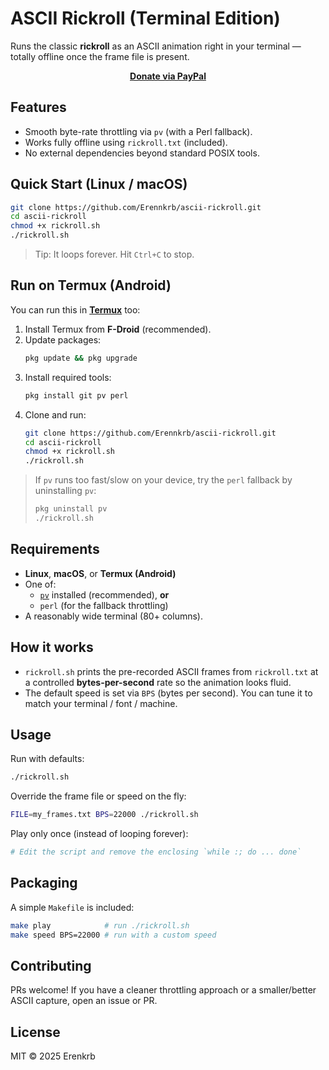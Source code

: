 # ASCII Rickroll (Terminal Edition)

Runs the classic **rickroll** as an ASCII animation right in your terminal — totally offline once the frame file is present.

<p align="center">
  <a href="https://www.paypal.com/paypalme/Erenkrb"><b> Donate via PayPal</b></a>
</p>

## Features
- Smooth byte-rate throttling via `pv` (with a Perl fallback).
- Works fully offline using `rickroll.txt` (included).
- No external dependencies beyond standard POSIX tools.

## Quick Start (Linux / macOS)

```bash
git clone https://github.com/Erennkrb/ascii-rickroll.git
cd ascii-rickroll
chmod +x rickroll.sh
./rickroll.sh
```

> Tip: It loops forever. Hit `Ctrl+C` to stop.

## Run on Termux (Android)

You can run this in [**Termux**](https://termux.dev/en/) too:

1. Install Termux from **F-Droid** (recommended).  
2. Update packages:
   ```bash
   pkg update && pkg upgrade
   ```
3. Install required tools:
   ```bash
   pkg install git pv perl
   ```
4. Clone and run:
   ```bash
   git clone https://github.com/Erennkrb/ascii-rickroll.git
   cd ascii-rickroll
   chmod +x rickroll.sh
   ./rickroll.sh
   ```

> If `pv` runs too fast/slow on your device, try the `perl` fallback by uninstalling `pv`:
> ```bash
> pkg uninstall pv
> ./rickroll.sh
> ```

## Requirements
- **Linux**, **macOS**, or **Termux (Android)**
- One of:
  - [`pv`](https://www.ivarch.com/programs/pv.shtml) installed (recommended), **or**
  - `perl` (for the fallback throttling)
- A reasonably wide terminal (80+ columns).

## How it works
- `rickroll.sh` prints the pre-recorded ASCII frames from `rickroll.txt` at a controlled **bytes-per-second** rate so the animation looks fluid.
- The default speed is set via `BPS` (bytes per second). You can tune it to match your terminal / font / machine.

## Usage

Run with defaults:

```bash
./rickroll.sh
```

Override the frame file or speed on the fly:

```bash
FILE=my_frames.txt BPS=22000 ./rickroll.sh
```

Play only once (instead of looping forever):

```bash
# Edit the script and remove the enclosing `while :; do ... done`
```

## Packaging
A simple `Makefile` is included:

```bash
make play            # run ./rickroll.sh
make speed BPS=22000 # run with a custom speed
```

## Contributing
PRs welcome! If you have a cleaner throttling approach or a smaller/better ASCII capture, open an issue or PR.

## License
MIT © 2025 Erenkrb
